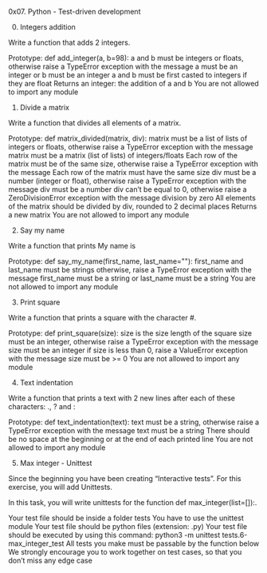 0x07. Python - Test-driven development

0. Integers addition

Write a function that adds 2 integers.

Prototype: def add_integer(a, b=98):
a and b must be integers or floats, otherwise raise a TypeError exception with the message a must be an integer or b must be an integer
a and b must be first casted to integers if they are float
Returns an integer: the addition of a and b
You are not allowed to import any module

1. Divide a matrix

Write a function that divides all elements of a matrix.

Prototype: def matrix_divided(matrix, div):
matrix must be a list of lists of integers or floats, otherwise raise a TypeError exception with the message matrix must be a matrix (list of lists) of integers/floats
Each row of the matrix must be of the same size, otherwise raise a TypeError exception with the message Each row of the matrix must have the same size
div must be a number (integer or float), otherwise raise a TypeError exception with the message div must be a number
div can’t be equal to 0, otherwise raise a ZeroDivisionError exception with the message division by zero
All elements of the matrix should be divided by div, rounded to 2 decimal places
Returns a new matrix
You are not allowed to import any module

2. Say my name

Write a function that prints My name is <first name> <last name>

Prototype: def say_my_name(first_name, last_name=""):
first_name and last_name must be strings otherwise, raise a TypeError exception with the message first_name must be a string or last_name must be a string
You are not allowed to import any module

3. Print square

Write a function that prints a square with the character #.

Prototype: def print_square(size):
size is the size length of the square
size must be an integer, otherwise raise a TypeError exception with the message size must be an integer
if size is less than 0, raise a ValueError exception with the message size must be >= 0
You are not allowed to import any module

4. Text indentation

Write a function that prints a text with 2 new lines after each of these characters: ., ? and :

Prototype: def text_indentation(text):
text must be a string, otherwise raise a TypeError exception with the message text must be a string
There should be no space at the beginning or at the end of each printed line
You are not allowed to import any module

5. Max integer - Unittest

Since the beginning you have been creating “Interactive tests”. For this exercise, you will add Unittests.

In this task, you will write unittests for the function def max_integer(list=[]):.

Your test file should be inside a folder tests
You have to use the unittest module
Your test file should be python files (extension: .py)
Your test file should be executed by using this command: python3 -m unittest tests.6-max_integer_test
All tests you make must be passable by the function below
We strongly encourage you to work together on test cases, so that you don’t miss any edge case
